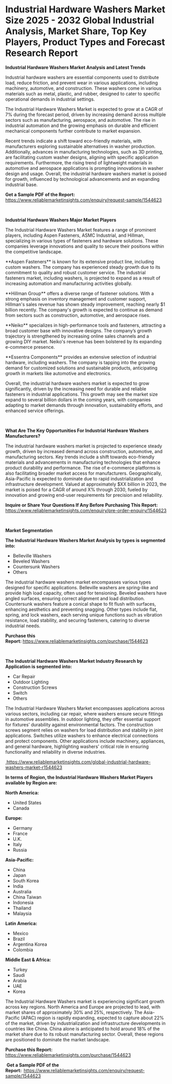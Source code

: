 <p><h1>Industrial Hardware Washers Market Size 2025 - 2032 Global Industrial Analysis, Market Share, Top Key Players, Product Types and Forecast Research Report</h1></p><p><strong>Industrial Hardware Washers Market Analysis and Latest Trends</strong></p>
<p><p>Industrial hardware washers are essential components used to distribute load, reduce friction, and prevent wear in various applications, including machinery, automotive, and construction. These washers come in various materials such as metal, plastic, and rubber, designed to cater to specific operational demands in industrial settings. </p><p>The Industrial Hardware Washers Market is expected to grow at a CAGR of 7% during the forecast period, driven by increasing demand across multiple sectors such as manufacturing, aerospace, and automotive. The rise in industrial automation and the growing emphasis on durable and efficient mechanical components further contribute to market expansion. </p><p>Recent trends indicate a shift toward eco-friendly materials, with manufacturers exploring sustainable alternatives in washer production. Additionally, advances in manufacturing technologies, such as 3D printing, are facilitating custom washer designs, aligning with specific application requirements. Furthermore, the rising trend of lightweight materials in automotive and aerospace applications is prompting innovations in washer design and usage. Overall, the industrial hardware washers market is poised for growth, influenced by technological advancements and an expanding industrial base.</p></p>
<p><strong>Get a Sample PDF of the Report:&nbsp;</strong> <a href="https://www.reliablemarketinsights.com/enquiry/request-sample/1544623?utm_campaign=2182&utm_medium=2&utm_source=Github&utm_content=ia&utm_term=15042025&utm_id=industrial-hardware-washers">https://www.reliablemarketinsights.com/enquiry/request-sample/1544623</a></p>
<p>&nbsp;</p>
<p><strong>Industrial Hardware Washers Major Market Players</strong></p>
<p><p>The Industrial Hardware Washers Market features a range of prominent players, including Aspen Fasteners, ASMC Industrial, and Hillman, specializing in various types of fasteners and hardware solutions. These companies leverage innovations and quality to secure their positions within the competitive landscape.</p><p>**Aspen Fasteners** is known for its extensive product line, including custom washers. The company has experienced steady growth due to its commitment to quality and robust customer service. The industrial fasteners market, including washers, is projected to expand as a result of increasing automation and manufacturing activities globally.</p><p>**Hillman Group** offers a diverse range of fastener solutions. With a strong emphasis on inventory management and customer support, Hillman's sales revenue has shown steady improvement, reaching nearly $1 billion recently. The company's growth is expected to continue as demand from sectors such as construction, automotive, and aerospace rises.</p><p>**Neiko** specializes in high-performance tools and fasteners, attracting a broad customer base with innovative designs. The company’s growth trajectory is strengthened by increasing online sales channels and a growing DIY market. Neiko's revenue has been bolstered by its expanding e-commerce presence.</p><p>**Essentra Components** provides an extensive selection of industrial hardware, including washers. The company is tapping into the growing demand for customized solutions and sustainable products, anticipating growth in markets like automotive and electronics.</p><p>Overall, the industrial hardware washers market is expected to grow significantly, driven by the increasing need for durable and reliable fasteners in industrial applications. This growth may see the market size expand to several billion dollars in the coming years, with companies adapting to market demands through innovation, sustainability efforts, and enhanced service offerings.</p></p>
<p>&nbsp;</p>
<p><strong>What Are The Key Opportunities For Industrial Hardware Washers Manufacturers?</strong></p>
<p><p>The industrial hardware washers market is projected to experience steady growth, driven by increased demand across construction, automotive, and manufacturing sectors. Key trends include a shift towards eco-friendly materials and advancements in manufacturing technologies that enhance product durability and performance. The rise of e-commerce platforms is also facilitating broader market access for manufacturers. Geographically, Asia-Pacific is expected to dominate due to rapid industrialization and infrastructure development. Valued at approximately $XX billion in 2023, the market is poised for a CAGR of around X% through 2030, fueled by innovation and growing end-user requirements for precision and reliability.</p></p>
<p><strong>Inquire or Share Your Questions If Any Before Purchasing This Report:</strong> <a href="https://www.reliablemarketinsights.com/enquiry/pre-order-enquiry/1544623?utm_campaign=2182&utm_medium=2&utm_source=Github&utm_content=ia&utm_term=15042025&utm_id=industrial-hardware-washers">https://www.reliablemarketinsights.com/enquiry/pre-order-enquiry/1544623</a></p>
<p>&nbsp;</p>
<p><strong>Market Segmentation</strong></p>
<p><strong>The Industrial Hardware Washers Market Analysis by types is segmented into:</strong></p>
<p><ul><li>Belleville Washers</li><li>Beveled Washers</li><li>Countersunk Washers</li><li>Others</li></ul></p>
<p><p>The industrial hardware washers market encompasses various types designed for specific applications. Belleville washers are spring-like and provide high load capacity, often used for tensioning. Beveled washers have angled surfaces, ensuring correct alignment and load distribution. Countersunk washers feature a conical shape to fit flush with surfaces, enhancing aesthetics and preventing snagging. Other types include flat, spring, and lock washers, each serving unique functions such as vibration resistance, load stability, and securing fasteners, catering to diverse industrial needs.</p></p>
<p><strong>Purchase this Report:&nbsp;</strong><a href="https://www.reliablemarketinsights.com/purchase/1544623?utm_campaign=2182&utm_medium=2&utm_source=Github&utm_content=ia&utm_term=15042025&utm_id=industrial-hardware-washers">https://www.reliablemarketinsights.com/purchase/1544623</a></p>
<p>&nbsp;</p>
<p><strong>The Industrial Hardware Washers Market Industry Research by Application is segmented into:</strong></p>
<p><ul><li>Car Repair</li><li>Outdoor Lighting</li><li>Construction Screws</li><li>Switch</li><li>Others</li></ul></p>
<p><p>The Industrial Hardware Washers Market encompasses applications across various sectors, including car repair, where washers ensure secure fittings in automotive assemblies. In outdoor lighting, they offer essential support for fixtures’ durability against environmental factors. The construction screws segment relies on washers for load distribution and stability in joint applications. Switches utilize washers to enhance electrical connections and protect components. Other applications include machinery, appliances, and general hardware, highlighting washers' critical role in ensuring functionality and reliability in diverse industries.</p></p>
<p><a href="https://www.reliablemarketinsights.com/global-industrial-hardware-washers-market-r1544623?utm_campaign=2182&utm_medium=2&utm_source=Github&utm_content=ia&utm_term=15042025&utm_id=industrial-hardware-washers">&nbsp;https://www.reliablemarketinsights.com/global-industrial-hardware-washers-market-r1544623</a></p>
<p><strong>In terms of Region, the Industrial Hardware Washers Market Players available by Region are:</strong></p>
<p>
    <p> <strong> North America: </strong>
        <ul>
            <li>United States</li>
            <li>Canada</li>
        </ul>
        </p> 
    <p> <strong> Europe: </strong>
        <ul>
            <li>Germany</li>
            <li>France</li>
            <li>U.K.</li>
            <li>Italy</li>
            <li>Russia</li>
        </ul>
        </p> 
    <p> <strong> Asia-Pacific: </strong>
        <ul>
            <li>China</li>
            <li>Japan</li>
            <li>South Korea</li>
            <li>India</li>
            <li>Australia</li>
            <li>China Taiwan</li>
            <li>Indonesia</li>
            <li>Thailand</li>
            <li>Malaysia</li>
        </ul>
        </p> 
    <p> <strong> Latin America: </strong>
        <ul>
            <li>Mexico</li>
            <li>Brazil</li>
            <li>Argentina Korea</li>
            <li>Colombia</li>
        </ul>
        </p> 
    <p> <strong> Middle East & Africa: </strong>
        <ul>
            <li>Turkey</li>
            <li>Saudi</li>
            <li>Arabia</li>
            <li>UAE</li>
            <li>Korea</li>
        </ul>
    </p>
    </p>
<p><p>The Industrial Hardware Washers market is experiencing significant growth across key regions. North America and Europe are projected to lead, with market shares of approximately 30% and 25%, respectively. The Asia-Pacific (APAC) region is rapidly expanding, expected to capture about 22% of the market, driven by industrialization and infrastructure developments in countries like China. China alone is anticipated to hold around 18% of the market share due to its robust manufacturing sector. Overall, these regions are positioned to dominate the market landscape.</p></p>
<p><strong>Purchase this Report: </strong><a href="https://www.reliablemarketinsights.com/purchase/1544623?utm_campaign=2182&utm_medium=2&utm_source=Github&utm_content=ia&utm_term=15042025&utm_id=industrial-hardware-washers">https://www.reliablemarketinsights.com/purchase/1544623</a></p>
<p>&nbsp;<strong>Get a Sample PDF of the Report:&nbsp;&nbsp;</strong><a href="https://www.reliablemarketinsights.com/enquiry/request-sample/1544623?utm_campaign=2182&utm_medium=2&utm_source=Github&utm_content=ia&utm_term=15042025&utm_id=industrial-hardware-washers">https://www.reliablemarketinsights.com/enquiry/request-sample/1544623</a></p>
<p><strong></strong></p>
<p><p></p><p></p><p></p></p>
